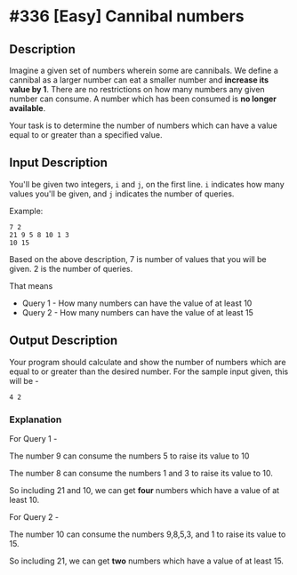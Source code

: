 # #336 [Easy] Cannibal numbers

## Description
Imagine a given set of numbers wherein some are cannibals. We define a cannibal as a larger number can eat a smaller number and **increase its value by 1**. There are no restrictions on how many numbers any given number can consume. A number which has been consumed is **no longer available**.

Your task is to determine the number of numbers which can have a value equal to or greater than a specified value.

## Input Description
You'll be given two integers, `i` and `j`, on the first line. `i` indicates how many values you'll be given, and `j` indicates the number of queries.

Example:
```
7 2
21 9 5 8 10 1 3
10 15
```

Based on the above description, 7 is number of values that you will be given. 2 is the number of queries.

That means 
- Query 1 - How many numbers can have the value of at least 10
- Query 2 - How many numbers can have the value of at least 15

## Output Description
Your program should calculate and show the number of numbers which are equal to or greater than the desired number. For the sample input given, this will be -
```
4 2
```

### Explanation
For Query 1 -

The number 9 can consume the numbers 5 to raise its value to 10

The number 8 can consume the numbers 1 and 3 to raise its value to 10.

So including 21 and 10, we can get **four** numbers which have a value of at least 10.

For Query 2 -

The number 10 can consume the numbers 9,8,5,3, and 1 to raise its value to 15.

So including 21, we can get **two** numbers which have a value of at least 15.